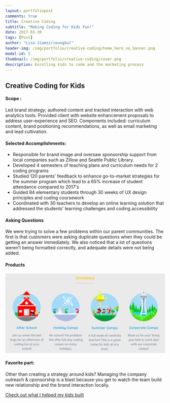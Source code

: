 ```yaml
---
layout: portfoliopost
comments: true
title: Creative Coding
subtitle: "Making Coding for Kids Fun!"
date: 2017-03-30
tags: [Post]
author: "Lisa Jiamsirioungkul"
header-img: /img/portfolio/creative-coding/home_hero_no_banner.png
modal-id: 5
thumbnail: /img/portfolio/creative-coding/cover.png
description: Enrolling kids to code and the marketing process
---
```

## Creative Coding for Kids


#### Scope :

Led brand strategy; authored content and tracked interaction with web analytics tools. Provided client with website enhancement proposals to address user-experience and SEO. Components included: curriculum content, brand positioning recommendations, as well as email marketing and lead cultivation.

#### Selected Accomplishments:

- Responsible for brand image and oversaw sponsorship support from local companies such as Zillow and Seattle Public Library.
- Developed 4 semesters of teaching plans and curriculum needs for 2 coding programs
- Studied 120 parents' feedback to enhance go-to-market strategies for the summer program which lead to a 65% increase of student attendance compared to 2017's
- Guided 84 elementary students through 30 weeks of UX design principles and coding coursework
- Coordinated with 30 teachers to develop an online learning solution that addressed the students' learning challenges and coding accessibility

#### Asking Questions 
We were trying to solve a few problems within our parent communities. The first is that customers were asking duplicate questions when they could be getting an answer immediately. We also noticed that a lot of questions weren’t being formatted correctly, and adequate details were not being added.


#### Products
<img src="/img/portfolio/creative-coding/product-line.png" width="718px">


#### Favorite part: 

Other than creating a strategy around kids? Managing the company outreach & cponsorship is a blast because you get to watch the team build new relationship and the brand interaction locally.

<a href="https://scratch.mit.edu/studios/5136239/"> Check out what I helped my kids built</a>


 


 



 